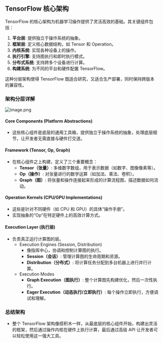 ## TensorFlow 核心架构

TensorFlow 的核心架构为机器学习操作提供了灵活高效的基础。其关键组件包括：

1.  **平台层**: 提供独立于操作系统的抽象。
2.  **框架层**: 定义核心数据结构，如 Tensor 和 Operation。
3.  **内核系统**: 实现各种设备上的操作。
4.  **执行引擎**: 支持图执行和即时执行模式。
5.  **分布式系统**: 支持跨多个设备进行计算。
6.  **构建系统**: 为不同的平台和硬件配置 TensorFlow。

这种分层架构使得 TensorFlow 既适合研究，又适合生产部署，同时保持跨版本的兼容性。

### 架构分层详解

![image.png](https://cdn.jsdelivr.net/gh/duanbiao2000/BlogGallery@main/picutre/20250507190128815.png)

#### Core Components (Platform Abstractions)

*   这些核心组件是底层的通用工具箱，提供独立于操作系统的抽象，处理底层细节，让开发者无需直接与硬件打交道。

#### Framework (Tensor, Op, Graph)

*   在核心组件之上构建，定义了三个重要概念：
    *   **Tensor（张量）**: 多维数字数组，用于表示数据（如数字、图像像素等）。
    *   **Op（操作）**: 对张量进行的数学运算（如加法、乘法、卷积）。
    *   **Graph（图）**: 将张量和操作连接起来形成的计算流程图，描述数据如何流动。

#### Operation Kernels (CPU/GPU Implementations)

*   这些是针对不同硬件（如 CPU 和 GPU）的具体“操作手册”。
*   实现抽象的“Op”在特定硬件上的高效计算方式。

#### Execution Layer (执行层)

*   负责真正运行计算图的层。
    *   Execution Engines (Session, Distribution)
        *   像指挥中心，协调和控制计算图的执行。
        *   **Session（会话）**: 管理计算图的生命周期和资源。
        *   **Distribution（分布式）**: 将计算任务分配到多台机器上进行并行计算。
    *   Execution Modes
        *   **Graph Execution（图执行）**: 整个计算图先构建优化，然后一次性执行。
        *   **Eager Execution（动态执行/立即执行）**: 每个操作立即执行，方便调试和理解。

### 总结架构

*   整个 TensorFlow 架构像搭积木一样，从最底层的核心组件开始，构建出灵活的框架，然后通过操作内核在硬件上执行计算，最后通过高级 API 让开发者可以轻松使用这一强大工具。